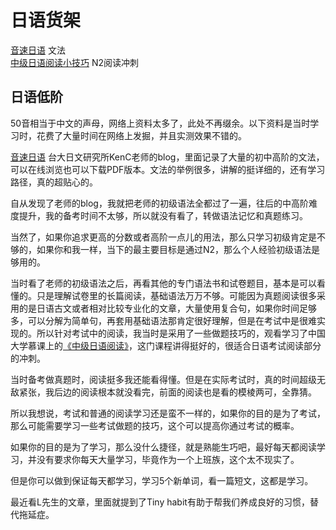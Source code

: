 #  日语货架
[音速日语](https://jp.sonic-learning.com/)  文法  
[中级日语阅读小技巧](https://www.icourse163.org/course/CCSFDX-1205895804)  N2阅读冲刺 

##  日语低阶

50音相当于中文的声母，网络上资料太多了，此处不再缀余。以下资料是当时学习时，花费了大量时间在网络上发掘，并且实测效果不错的。

[音速日语](https://jp.sonic-learning.com/)  台大日文研究所KenC老师的blog，里面记录了大量的初中高阶的文法，可以在线浏览也可以下载PDF版本。文法的举例很多，讲解的挺详细的，还有学习路径，真的超贴心的。

自从发现了老师的blog，我就把老师的初级语法全都过了一遍，往后的中高阶难度提升，我的备考时间不太够，所以就没有看了，转做语法记忆和真题练习。

当然了，如果你追求更高的分数或者高阶一点儿的用法，那么只学习初级肯定是不够的，如果你和我一样，当下的最主要目标是通过N2，那么个人经验初级语法是够用的。

当时看了老师的初级语法之后，再看其他的专门语法书和试卷题目，基本是可以看懂的。只是理解试卷里的长篇阅读，基础语法万万不够。可能因为真题阅读很多采用的是日语古文或者相对比较专业化的文章，大量使用复合句，如果你时间足够多，可以分解为简单句，再套用基础语法那肯定很好理解，但是在考试中是很难实现的。所以针对考试中的阅读，我当时是采用了一些做题技巧的，观看学习了中国大学慕课上的[《中级日语阅读》](https://www.icourse163.org/course/CCSFDX-1205895804)，这门课程讲得挺好的，很适合日语考试阅读部分的冲刺。

当时备考做真题时，阅读挺多我还能看得懂。但是在实际考试时，真的时间超级无敌紧张，我后边的阅读根本就没看完，前面的阅读也是看的模棱两可，全靠猜。  

所以我想说，考试和普通的阅读学习还是蛮不一样的，如果你的目的是为了考试，那么可能需要学习一些考试做题的技巧，这个可以提高你通过考试的概率。  

如果你的目的是为了学习，那么没什么捷径，就是熟能生巧吧，最好每天都阅读学习，并没有要求你每天大量学习，毕竟作为一个上班族，这个太不现实了。  

但是你可以做到保证每天都学习，学习5个新单词，看一篇短文，这都是学习。  

最近看L先生的文章，里面就提到了Tiny habit有助于帮我们养成良好的习惯，替代拖延症。

